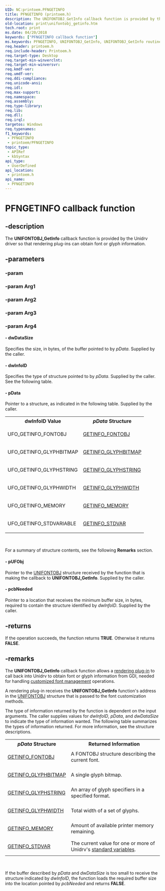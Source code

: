 ```yaml
---
UID: NC:printoem.PFNGETINFO
title: PFNGETINFO (printoem.h)
description: The UNIFONTOBJ_GetInfo callback function is provided by the Unidrv driver so that rendering plug-ins can obtain font or glyph information.
old-location: print\unifontobj_getinfo.htm
tech.root: print
ms.date: 04/20/2018
keywords: ["PFNGETINFO callback function"]
ms.keywords: PFNGETINFO, UNIFONTOBJ_GetInfo, UNIFONTOBJ_GetInfo routine [Print Devices], print.unifontobj_getinfo, print_unidrv-pscript_rendering_7dc55246-beaa-4058-87a3-5438db3368c4.xml, printoem/UNIFONTOBJ_GetInfo
req.header: printoem.h
req.include-header: Printoem.h
req.target-type: Desktop
req.target-min-winverclnt: 
req.target-min-winversvr: 
req.kmdf-ver: 
req.umdf-ver: 
req.ddi-compliance: 
req.unicode-ansi: 
req.idl: 
req.max-support: 
req.namespace: 
req.assembly: 
req.type-library: 
req.lib: 
req.dll: 
req.irql: 
targetos: Windows
req.typenames: 
f1_keywords:
 - PFNGETINFO
 - printoem/PFNGETINFO
topic_type:
 - APIRef
 - kbSyntax
api_type:
 - UserDefined
api_location:
 - printoem.h
api_name:
 - PFNGETINFO
---
```


# PFNGETINFO callback function


## -description

The <b>UNIFONTOBJ_GetInfo</b> callback function is provided by the Unidrv driver so that rendering plug-ins can obtain font or glyph information.

## -parameters

### -param 

### -param Arg1

### -param Arg2

### -param Arg3

### -param Arg4

#### - dwDataSize

Specifies the size, in bytes, of the buffer pointed to by <i>pData</i>. Supplied by the caller.


#### - dwInfoID

Specifies the type of structure pointed to by <i>pData</i>. Supplied by the caller. See the following table.


#### - pData

Pointer to a structure, as indicated in the following table. Supplied by the caller.

<table>
<tr>
<th>dwInfoID Value</th>
<th><i>pData</i> Structure</th>
</tr>
<tr>
<td>
UFO_GETINFO_FONTOBJ

</td>
<td>

<a href="/windows-hardware/drivers/ddi/printoem/ns-printoem-_getinfo_fontobj">GETINFO_FONTOBJ</a>


</td>
</tr>
<tr>
<td>
UFO_GETINFO_GLYPHBITMAP

</td>
<td>

<a href="/windows-hardware/drivers/ddi/printoem/ns-printoem-_getinfo_glyphbitmap">GETINFO_GLYPHBITMAP</a>


</td>
</tr>
<tr>
<td>
UFO_GETINFO_GLYPHSTRING

</td>
<td>

<a href="/windows-hardware/drivers/ddi/printoem/ns-printoem-_getinfo_glyphstring">GETINFO_GLYPHSTRING</a>


</td>
</tr>
<tr>
<td>
UFO_GETINFO_GLYPHWIDTH

</td>
<td>

<a href="/windows-hardware/drivers/ddi/printoem/ns-printoem-_getinfo_glyphwidth">GETINFO_GLYPHWIDTH</a>


</td>
</tr>
<tr>
<td>
UFO_GETINFO_MEMORY

</td>
<td>

<a href="/windows-hardware/drivers/ddi/printoem/ns-printoem-_getinfo_memory">GETINFO_MEMORY</a>


</td>
</tr>
<tr>
<td>
UFO_GETINFO_STDVARIABLE

</td>
<td>

<a href="/windows-hardware/drivers/ddi/printoem/ns-printoem-_getinfo_stdvar">GETINFO_STDVAR</a>


</td>
</tr>
</table>
 

For a summary of structure contents, see the following <b>Remarks</b> section.


#### - pUFObj

Pointer to the <a href="/windows-hardware/drivers/ddi/printoem/ns-printoem-_unifontobj">UNIFONTOBJ</a> structure received by the function that is making the callback to <b>UNIFONTOBJ_GetInfo</b>. Supplied by the caller.


#### - pcbNeeded

Pointer to a location that receives the minimum buffer size, in bytes, required to contain the structure identified by <i>dwInfoID</i>. Supplied by the caller.

## -returns

If the operation succeeds, the function returns <b>TRUE</b>. Otherwise it returns <b>FALSE</b>.

## -remarks

The <b>UNIFONTOBJ_GetInfo</b> callback function allows a <a href="/windows-hardware/drivers/print/rendering-plug-ins">rendering plug-in</a> to call back into Unidrv to obtain font or glyph information from GDI, needed for handling <a href="/windows-hardware/drivers/print/customized-font-management">customized font management</a> operations.

A rendering plug-in receives the <b>UNIFONTOBJ_GetInfo</b> function's address in the <a href="/windows-hardware/drivers/ddi/printoem/ns-printoem-_unifontobj">UNIFONTOBJ</a> structure that is passed to the font customization methods.

The type of information returned by the function is dependent on the input arguments. The caller supplies values for <i>dwInfoID</i>, <i>pData</i>, and <i>dwDataSize</i> to indicate the type of information wanted. The following table summarizes the types of information returned. For more information, see the structure descriptions.

<table>
<tr>
<th><i>pData</i> Structure</th>
<th>Returned Information</th>
</tr>
<tr>
<td>

<a href="/windows-hardware/drivers/ddi/printoem/ns-printoem-_getinfo_fontobj">GETINFO_FONTOBJ</a>


</td>
<td>
A FONTOBJ structure describing the current font.

</td>
</tr>
<tr>
<td>

<a href="/windows-hardware/drivers/ddi/printoem/ns-printoem-_getinfo_glyphbitmap">GETINFO_GLYPHBITMAP</a>


</td>
<td>
A single glyph bitmap.

</td>
</tr>
<tr>
<td>

<a href="/windows-hardware/drivers/ddi/printoem/ns-printoem-_getinfo_glyphstring">GETINFO_GLYPHSTRING</a>


</td>
<td>
An array of glyph specifiers in a specified format.

</td>
</tr>
<tr>
<td>

<a href="/windows-hardware/drivers/ddi/printoem/ns-printoem-_getinfo_glyphwidth">GETINFO_GLYPHWIDTH</a>


</td>
<td>
Total width of a set of glyphs.

</td>
</tr>
<tr>
<td>

<a href="/windows-hardware/drivers/ddi/printoem/ns-printoem-_getinfo_memory">GETINFO_MEMORY</a>


</td>
<td>
Amount of available printer memory remaining.

</td>
</tr>
<tr>
<td>

<a href="/windows-hardware/drivers/ddi/printoem/ns-printoem-_getinfo_stdvar">GETINFO_STDVAR</a>


</td>
<td>
The current value for one or more of Unidrv's <a href="/windows-hardware/drivers/print/standard-variables">standard variables</a>.

</td>
</tr>
</table>
 

If the buffer described by <i>pData</i> and <i>dwDataSize</i> is too small to receive the structure indicated by <i>dwInfoID</i>, the function loads the required buffer size into the location pointed by <i>pcbNeeded</i> and returns <b>FALSE</b>.


